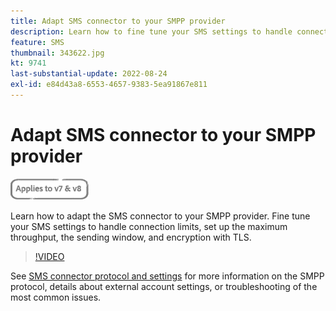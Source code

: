 ```yaml
---
title: Adapt SMS connector to your SMPP provider
description: Learn how to fine tune your SMS settings to handle connection limits, set up the maximum throughput, the sending window, and encryption with TLS.
feature: SMS
thumbnail: 343622.jpg
kt: 9741
last-substantial-update: 2022-08-24 
exl-id: e84d43a8-6553-4657-9383-5ea91867e811
---
```

# Adapt SMS connector to your SMPP provider

![Applies to V7, V8](../assets/V7-V8-stamp.png)

Learn how to adapt the SMS connector to your SMPP provider. Fine tune your SMS settings to handle connection limits, set up the maximum throughput, the sending window, and encryption with TLS.

>[!VIDEO](https://video.tv.adobe.com/v/343622?quality=12&learn=on)

See [SMS connector protocol and settings](https://experienceleague.adobe.com/docs/campaign-classic/using/sending-messages/sending-messages-on-mobiles/sms-protocol.html?lang=en#sending-messages) for more information on the SMPP protocol, details about external account settings, or troubleshooting of the most common issues.
